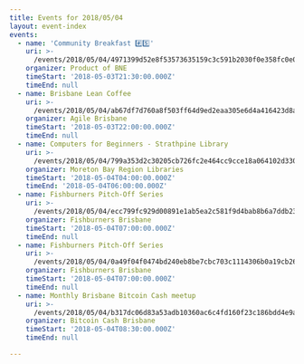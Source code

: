 ```yaml
---
title: Events for 2018/05/04
layout: event-index
events:
  - name: 'Community Breakfast #️⃣5️⃣'
    uri: >-
      /events/2018/05/04/4971399d52e8f53573635159c3c591b2030f0e358fc0e0c50d475b1e6bdcbe26
    organizer: Product of BNE
    timeStart: '2018-05-03T21:30:00.000Z'
    timeEnd: null
  - name: Brisbane Lean Coffee
    uri: >-
      /events/2018/05/04/ab67df7d760a8f503ff64d9ed2eaa305e6d4a416423d8a542251b59599819889
    organizer: Agile Brisbane
    timeStart: '2018-05-03T22:00:00.000Z'
    timeEnd: null
  - name: Computers for Beginners - Strathpine Library
    uri: >-
      /events/2018/05/04/799a353d2c30205cb726fc2e464cc9cce18a064102d33011e063bd60f5ae5646
    organizer: Moreton Bay Region Libraries
    timeStart: '2018-05-04T04:00:00.000Z'
    timeEnd: '2018-05-04T06:00:00.000Z'
  - name: Fishburners Pitch-Off Series
    uri: >-
      /events/2018/05/04/ecc799fc929d00891e1ab5ea2c581f9d4bab8b6a7ddb230214964f240df0b622
    organizer: Fishburners Brisbane
    timeStart: '2018-05-04T07:00:00.000Z'
    timeEnd: null
  - name: Fishburners Pitch-Off Series
    uri: >-
      /events/2018/05/04/0a49f04f0474bd240eb8be7cbc703c1114306b0a19cb266377bc5102fdc05535
    organizer: Fishburners Brisbane
    timeStart: '2018-05-04T07:00:00.000Z'
    timeEnd: null
  - name: Monthly Brisbane Bitcoin Cash meetup
    uri: >-
      /events/2018/05/04/b317dc06d83a53adb10360ac6c4fd160f23c186bdd4e9a8c738d8b4dfefa45bc
    organizer: Bitcoin Cash Brisbane
    timeStart: '2018-05-04T08:30:00.000Z'
    timeEnd: null

---
```

